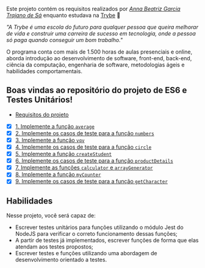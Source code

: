 Este projeto contém os requisitos realizados por _[Anna Beatriz Garcia Trajano de Sá](www.linkedin.com/in/anna-beatriz-trajano-de-sá)_ enquanto estudava na [Trybe](https://www.betrybe.com/) :rocket:

_"A Trybe é uma escola do futuro para qualquer pessoa que queira melhorar de vida e construir uma carreira de sucesso em tecnologia, onde a pessoa só paga quando conseguir um bom trabalho."_

O programa conta com mais de 1.500 horas de aulas presenciais e online, aborda introdução ao desenvolvimento de software, front-end, back-end, ciência da computação, engenharia de software, metodologias ágeis e habilidades comportamentais.

## Boas vindas ao repositório do projeto de ES6 e Testes Unitários!

- [Requisitos do projeto](#requisitos-do-projeto)
- [x] [1. Implemente a função `average`](#1-implemente-a-função-average)
- [x] [2. Implemente os casos de teste para a função `numbers`](#2-implemente-os-casos-de-teste-para-a-função-numbers)
- [x] [3. Implemente a função `vqv`](#3-implemente-a-função-vqv)
- [x] [4. Implemente os casos de teste para a função `circle`](#4-implemente-os-casos-de-teste-para-a-função-circle)
- [x] [5. Implemente a função `createStudent`](#5-implemente-a-função-createstudent)
- [x] [6. Implemente os casos de teste para a função `productDetails`](#6-implemente-os-casos-de-teste-para-a-função-productdetails)
- [x] [7. Implemente as funções `calculator` e `arrayGenerator`](#7-implemente-as-funções-calculator-e-arraygenerator)
- [x] [8. Implemente a função `myCounter`](#8-implemente-a-função-mycounter)
- [x] [9. Implemente os casos de teste para a função `getCharacter`](#9-implemente-os-casos-de-teste-para-a-função-getcharacter)

## Habilidades

Nesse projeto, você será capaz de:

- Escrever testes unitários para funções utilizando o módulo Jest do NodeJS para verificar o correto funcionamento dessas funções;
- A partir de testes já implementados, escrever funções de forma que elas atendam aos testes propostos;
- Escrever testes e funções utilizando uma abordagem de desenvolvimento orientado a testes.
